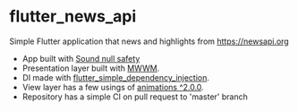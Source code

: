 # flutter_news_api

Simple Flutter application that news and highlights from https://newsapi.org

* App built with [Sound null safety](https://dart.dev/null-safety)
* Presentation layer built with [MWWM](https://pub.dev/packages/mwwm). 
* DI made with [flutter_simple_dependency_injection](https://pub.dev/packages/flutter_simple_dependency_injection). 
* View layer has a few usings of [animations ^2.0.0](https://pub.dev/packages/animations). 
* Repository has a simple CI on pull request to 'master' branch
